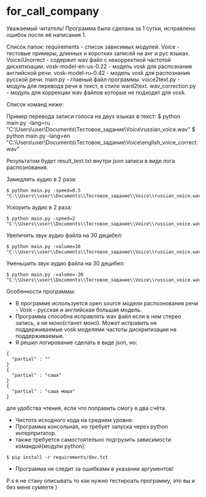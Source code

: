 # for_call_company

Уважаемый читатель! Программа была сделана за 1 сутки, исправлено ошибок после её 
написания 1.




Список папок:
requirements          - список зависимых модулей.
Voice                 - тестовые примеры, длинных и коротких записей на анг и рус языках.
Voice/Unorrect        - содержит wav файл с некорректной частотой дискитизации.
vosk-model-en-us-0.22 - модель vosk для распознания английской речи.
vosk-model-ru-0.42    - модель vosk для распознания русской речи.
main.py               - главный файл программы.
voice2text.py         - модуль для перевода речи в текст, в стиле ward2text.
wav_correction.py     - модуль для коррекции wav файлов которые не подходят для vosk.







Список команд ниже:

Пример перевода записи голоса на двух языках в текст:
$ python main.py -lang=ru "C:\\Users\\user\\Documents\\Тестовое_задание\\Voice\\russian_voice.wav"
$ python main.py -lang=en "C:\\Users\\user\\Documents\\Тестовое_задание\\Voice\\english_voice_correct.wav"

Результатом будет result_text.txt внутри json записи в виде лога распознования.

Замедлить аудио в 2 раза:
```
$ python main.py -speed=0.5 "C:\\Users\\user\\Documents\\Тестовое_задание\\Voice\\russian_voice.wav"
```
Ускорить аудио в 2 раза:
```
$ python main.py -speed=2 "C:\\Users\\user\\Documents\\Тестовое_задание\\Voice\\russian_voice.wav"
```

Увеличить звук аудио файла на 30 децибел:
```
$ python main.py -valume=30 "C:\\Users\\user\\Documents\\Тестовое_задание\\Voice\\russian_voice.wav"
```
Уменьшить звук аудио файла на 30 децибел:
```
$ python main.py -valume=-30 "C:\\Users\\user\\Documents\\Тестовое_задание\\Voice\\russian_voice.wav"
```








Особенности программы:
- В программе используется open source модели распознования речи - Vosk - русская и английская большая модель.
- Программа способна исправлять wav файл если в нем стерео запись, а не моно(станет моно).
Может исправить не поддерживаемые vosk моделями частоты дискритизации на поддерживаемые.
- Я решил логирование сделать в виде json, но:
```
{
  "partial" : ""
}
{
  "partial" : "саша"
}
{
  "partial" : "саша маша"
}
```
для удобства чтения, если что поправить смогу в два счёта.
- Чистота исходного кода на среднем уровне.
- Программа консольная, но требует запуска через python интерпритатор.
- также требуется самостоятельно подгрузить зависимости командой(модули python):
```
$ pip install -r requirements/dev.txt
```
- Программа не следит за ошибками в указании аргументов!



P.s я не стану описывать то как нужно тестироать программу, это вы и без меня сумеете )

